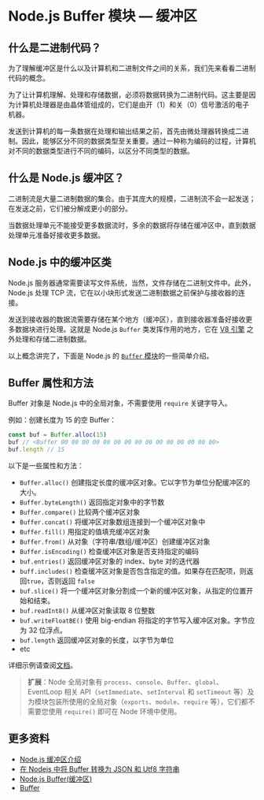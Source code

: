 # Node.js Buffer 模块 — 缓冲区

## 什么是二进制代码？

为了理解缓冲区是什么以及计算机和二进制文件之间的关系，我们先来看看二进制代码的概念。

为了让计算机理解、处理和存储数据，必须将数据转换为二进制代码。这主要是因为计算机处理器是由晶体管组成的，它们是由开（1）和关（0）信号激活的电子机器。

发送到计算机的每一条数据在处理和输出结果之前，首先由微处理器转换成二进制。因此，能够区分不同的数据类型至关重要。通过一种称为编码的过程，计算机对不同的数据类型进行不同的编码，以区分不同类型的数据。

## 什么是 Node.js 缓冲区？

二进制流是大量二进制数据的集合。由于其庞大的规模，二进制流不会一起发送；在发送之前，它们被分解成更小的部分。

当数据处理单元不能接受更多数据流时，多余的数据将存储在缓冲区中，直到数据处理单元准备好接收更多数据。

## Node.js 中的缓冲区类

Node.js 服务器通常需要读写文件系统，当然，文件存储在二进制文件中。此外，Node.js 处理 TCP 流，它在以小块形式发送二进制数据之前保护与接收器的连接。

发送到接收器的数据流需要存储在某个地方（缓冲区），直到接收器准备好接收更多数据块进行处理。这就是 Node.js `Buffer` 类发挥作用的地方，它在 [V8 引擎](<https://en.wikipedia.org/wiki/V8_(JavaScript_engine)>) 之外处理和存储二进制数据。

以上概念讲完了，下面是 Node.js 的 [`Buffer` 模块](https://nodejs.org/api/buffer.html)的一些简单介绍。

## Buffer 属性和方法

Buffer 对象是 Node.js 中的全局对象，不需要使用 `require` 关键字导入。

例如：创建长度为 15 的空 Buffer：

```js
const buf = Buffer.alloc(15)
buf // <Buffer 00 00 00 00 00 00 00 00 00 00 00 00 00 00 00>
buf.length // 15
```

以下是一些属性和方法：

- `Buffer.alloc()` 创建指定长度的缓冲区对象。它以字节为单位分配缓冲区的大小。
- `Buffer.byteLength()` 返回指定对象中的字节数
- `Buffer.compare()` 比较两个缓冲区对象
- `Buffer.concat()` 将缓冲区对象数组连接到一个缓冲区对象中
- `Buffer.fill()` 用指定的值填充缓冲区对象
- `Buffer.from()` 从对象（字符串/数组/缓冲区）创建缓冲区对象
- `Buffer.isEncoding()` 检查缓冲区对象是否支持指定的编码
- `buf.entries()` 返回缓冲区对象的 index、byte 对的迭代器
- `buff.includes()` 检查缓冲区对象是否包含指定的值。如果存在匹配项，则返回`true`，否则返回 `false`
- `buf.slice()` 将一个缓冲区对象分割成一个新的缓冲区对象，从指定的位置开始和结束。
- `buf.readInt8()` 从缓冲区对象读取 8 位整数
- `buf.writeFloatBE()` 使用 big-endian 将指定的字节写入缓冲区对象。字节应为 32 位浮点。
- `buf.length` 返回缓冲区对象的长度，以字节为单位
- etc

详细示例请查阅[文档](https://nodejs.org/api/buffer.html#buffer)。

> **扩展**：Node 全局对象有 `process`、`console`、`Buffer`、`global`、EventLoop 相关 API（`setImmediate`、`setInterval` 和 `setTimeout` 等）及为模块包装所使用的全局对象（`exports`、`module`、`require` 等），它们都不需要您使用 `require()` 即可在 Node 环境中使用。

## 更多资料

- [Node.js 缓冲区介绍](https://livecodestream.dev/post/2020-06-06-a-complete-introduction-to-node-buffers/)
- [在 Nodejs 中将 Buffer 转换为 JSON 和 Utf8 字符串](https://github.com/lio-zero/blog/blob/master/Node/%E5%9C%A8Node.js%20%E4%B8%AD%E5%B0%86%20Buffer%20%E8%BD%AC%E6%8D%A2%E4%B8%BA%20JSON%20%E5%92%8C%20Utf8%20%E5%AD%97%E7%AC%A6%E4%B8%B2.md)
- [Node.js Buffer(缓冲区)](https://www.runoob.com/nodejs/nodejs-buffer.html)
- [Buffer](https://github.com/ElemeFE/node-interview/blob/master/sections/zh-cn/io.md#buffer)
